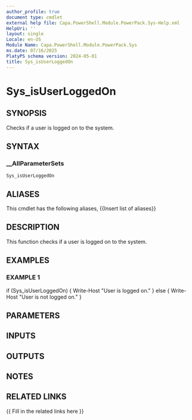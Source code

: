 ```yaml
---
author_profile: true
document type: cmdlet
external help file: Capa.PowerShell.Module.PowerPack.Sys-Help.xml
HelpUri: ''
layout: single
Locale: en-US
Module Name: Capa.PowerShell.Module.PowerPack.Sys
ms.date: 07/16/2025
PlatyPS schema version: 2024-05-01
title: Sys_isUserLoggedOn
---
```


# Sys_isUserLoggedOn

## SYNOPSIS

Checks if a user is logged on to the system.

## SYNTAX

### __AllParameterSets

```
Sys_isUserLoggedOn
```

## ALIASES

This cmdlet has the following aliases,
  {{Insert list of aliases}}

## DESCRIPTION

This function checks if a user is logged on to the system.

## EXAMPLES

### EXAMPLE 1

if (Sys_isUserLoggedOn) {
	Write-Host "User is logged on."
} else {
	Write-Host "User is not logged on."
}

## PARAMETERS

## INPUTS

## OUTPUTS

## NOTES

## RELATED LINKS

{{ Fill in the related links here }}

